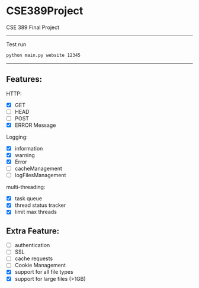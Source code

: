 # CSE389Project
CSE 389 Final Project

------

Test run
```cmd
python main.py website 12345
```

----
## Features:  
HTTP:  
- [X] GET 
- [ ] HEAD
- [ ] POST
- [X] ERROR Message  

Logging:  
- [X] information
- [X] warning
- [X] Error
- [ ] cacheManagement
- [ ] logFilesManagement

multi-threading:
- [x] task queue
- [x] thread status tracker
- [x] limit max threads

## Extra Feature:
- [ ] authentication
- [ ] SSL
- [ ] cache requests
- [ ] Cookie Management
- [X] support for all file types
- [X] support for large files (>1GB)